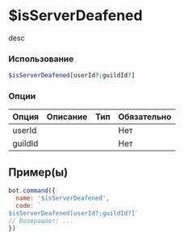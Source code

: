 # $isServerDeafened
desc
### Использование
```php
$isServerDeafened[userId?;guildId?]
```

### Опции

| Опция | Описание | Тип | Обязательно |
|--------|-------------|------|----------|
| userId |  |  | Нет | 
| guildId |  |  | Нет | 
## Пример(ы)

```javascript
bot.command({
  name: '$isServerDeafened',
  code: `
$isServerDeafened[userId?;guildId?]`
// Возвращает: ...
})
```